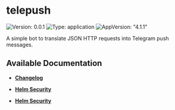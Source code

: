# telepush

![Version: 0.0.1](https://img.shields.io/badge/Version-0.0.1-informational?style=flat-square) ![Type: application](https://img.shields.io/badge/Type-application-informational?style=flat-square) ![AppVersion: "4.1.1"](https://img.shields.io/badge/AppVersion-"4.1.1"-informational?style=flat-square)

A simple bot to translate JSON HTTP requests into Telegram push messages.

## Available Documentation

- [**Changelog**](CHANGELOG)

- [**Helm Security**](container-security)

- [**Helm Security**](helm-security)

